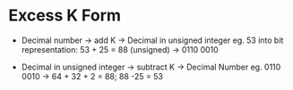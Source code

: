 # Excess K Form

- Decimal number -> add K -> Decimal in unsigned integer 
eg. 53 into bit representation:
    53 + 25 = 88 (unsigned) -> 0110 0010

- Decimal in unsigned integer -> subtract K -> Decimal Number
eg. 0110 0010 -> 64 + 32 + 2 = 88; 88 -25 = 53